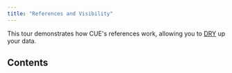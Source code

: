 ```yaml
---
title: "References and Visibility"
---
```


This tour demonstrates how CUE's references work, allowing you to
[DRY](https://en.wikipedia.org/wiki/Don%27t_repeat_yourself) up your data.

## Contents
